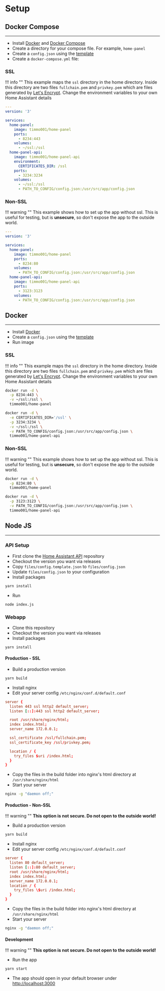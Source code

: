 # Setup

## Docker Compose

---

- Install [Docker](https://www.docker.com/community-edition) and
 [Docker Compose](https://docs.docker.com/compose/install/)
- Create a directory for your compose file. For example, `home-panel`
- Create a `config.json` using the [template][template]
- Create a `docker-compose.yml` file:

### SSL

!!! info ""
    This example maps the `ssl` directory in the home directory.
    Inside this directory are two files `fullchain.pem` and `privkey.pem`
    which are files generated by [Let's Encrypt](https://letsencrypt.org/).
    Change the environment variables to your own Home Assistant details

```yaml
---
version: '3'

services:
  home-panel:
    image: timmo001/home-panel
    ports:
      - 8234:443
    volumes:
      - ~/ssl:/ssl
  home-panel-api:
    image: timmo001/home-panel-api
    environment:
      CERTIFICATES_DIR: /ssl
    ports:
      - 3234:3234
    volumes:
      - ~/ssl:/ssl
      - PATH_TO_CONFIG/config.json:/usr/src/app/config.json
```

### Non-SSL

!!! warning ""
    This example shows how to set up the app without ssl. This is useful for
     testing, but is **unsecure**, so don't expose the app to the outside
     world.

```yaml
---
version: '3'

services:
  home-panel:
    image: timmo001/home-panel
    ports:
      - 8234:80
    volumes:
      - PATH_TO_CONFIG/config.json:/usr/src/app/config.json
  home-panel-api:
    image: timmo001/home-panel-api
    ports:
      - 3123:3123
    volumes:
      - PATH_TO_CONFIG/config.json:/usr/src/app/config.json
```

## Docker

---

- Install [Docker](https://www.docker.com/community-edition)
- Create a `config.json` using the [template][template]
- Run image

### SSL

!!! info ""
    This example maps the `ssl` directory in the home directory.
    Inside this directory are two files `fullchain.pem` and `privkey.pem`
    which are files generated by [Let's Encrypt](https://letsencrypt.org/).
    Change the environment variables to your own Home Assistant details

```bash
docker run -d \
  -p 8234:443 \
  -v ~/ssl:/ssl \
  timmo001/home-panel
```

```bash
docker run -d \
  -e CERTIFICATES_DIR='/ssl' \
  -p 3234:3234 \
  -v ~/ssl:/ssl \
  -v PATH_TO_CONFIG/config.json:/usr/src/app/config.json \
  timmo001/home-panel-api
```

### Non-SSL

!!! warning ""
    This example shows how to set up the app without ssl. This is useful for
     testing, but is **unsecure**, so don't expose the app to the outside
     world.

```bash
docker run -d \
  -p 8234:80 \
  timmo001/home-panel
```

```bash
docker run -d \
  -p 3123:3123 \
  -v PATH_TO_CONFIG/config.json:/usr/src/app/config.json \
  timmo001/home-panel-api
```

## Node JS

---

### API Setup

- First clone the
  [Home Assistant API](https://github.com/timmo001/home-panel-api) repository
- Checkout the version you want via releases
- Copy `files/config.template.json` to `files/config.json`
- Update `files/config.json` to your configuration
- Install packages

```bash
yarn install
```

- Run

```bash
node index.js
```

### Webapp

- Clone this repository
- Checkout the version you want via releases
- Install packages

```bash
yarn install
```

#### Production - SSL

- Build a production version

```bash
yarn build
```

- Install nginx
- Edit your server config `/etc/nginx/conf.d/default.conf`

```conf
server {
  listen 443 ssl http2 default_server;
  listen [::]:443 ssl http2 default_server;

  root /usr/share/nginx/html;
  index index.html;
  server_name 172.0.0.1;

  ssl_certificate /ssl/fullchain.pem;
  ssl_certificate_key /ssl/privkey.pem;

  location / {
    try_files $uri /index.html;
  }
}
```

- Copy the files in the build folder into nginx's html directory at
 `/usr/share/nginx/html`
- Start your server

```bash
nginx -g "daemon off;"
```

#### Production - Non-SSL

!!! warning ""
    **This option is not secure. Do not open to the outside world!**

- Build a production version

```bash
yarn build
```

- Install nginx
- Edit your server config `/etc/nginx/conf.d/default.conf`

```conf
server {
  listen 80 default_server;
  listen [::]:80 default_server;
  root /usr/share/nginx/html;
  index index.html;
  server_name 172.0.0.1;
  location / {
    try_files \$uri /index.html;
  }
}
```

- Copy the files in the build folder into nginx's html directory at
 `/usr/share/nginx/html`
- Start your server

```bash
nginx -g "daemon off;"
```

#### Development

!!! warning ""
    **This option is not secure. Do not open to the outside world!**

- Run the app

```bash
yarn start
```

- The app should open in your default browser under [http://localhost:3000](http://localhost:3000)

[template]: https://git.timmo.xyz/home-panel/template/